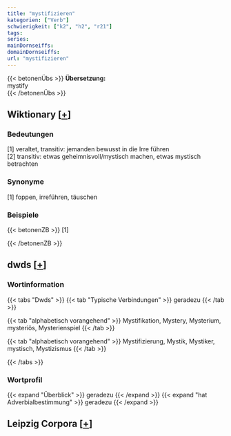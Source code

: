 ```yaml
---
title: "mystifizieren"
kategorien: ["Verb"]
schwierigkeit: ["k2", "h2", "r21"]
tags:
series:
mainDornseiffs:
domainDornseiffs:
url: "mystifizieren"
---
```


{{< betonenÜbs >}}
**Übersetzung:**  
mystify  
{{< /betonenÜbs >}}

## Wiktionary [[+](https://de.wiktionary.org/wiki/mystifizieren)]

### Bedeutungen
[1] veraltet, transitiv: jemanden bewusst in die Irre führen  
[2] transitiv: etwas geheimnisvoll/mystisch machen, etwas mystisch betrachten  

### Synonyme
[1] foppen, irreführen, täuschen  

### Beispiele
{{< betonenZB >}}
[1]  

{{< /betonenZB >}}


## dwds [[+](https://www.dwds.de/wb/mystifizieren)]

### Wortinformation
{{< tabs "Dwds" >}}
{{< tab "Typische Verbindungen" >}}
geradezu
{{< /tab >}}

{{< tab "alphabetisch vorangehend" >}}
Mystifikation, Mystery, Mysterium, mysteriös, Mysterienspiel
{{< /tab >}}

{{< tab "alphabetisch vorangehend" >}}
Mystifizierung, Mystik, Mystiker, mystisch, Mystizismus
{{< /tab >}}

{{< /tabs >}}

### Wortprofil
{{< expand "Überblick" >}} geradezu {{< /expand >}}
{{< expand "hat Adverbialbestimmung" >}} geradezu {{< /expand >}}

## Leipzig Corpora [[+](https://corpora.uni-leipzig.de/en/res?word=mystifizieren&corpusId=deu_newscrawl-public_2018)]

